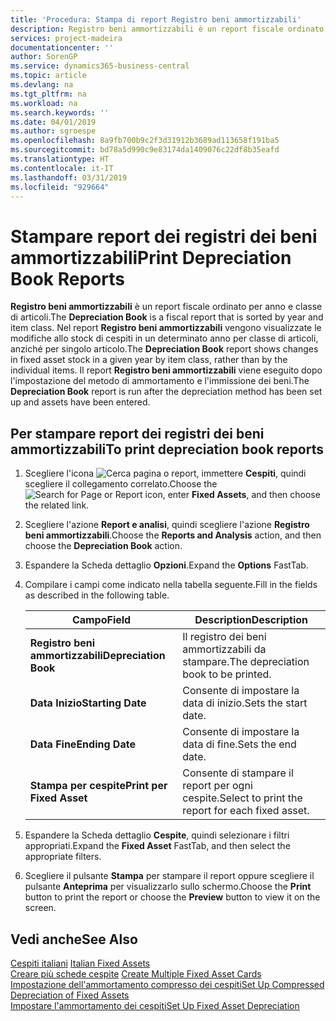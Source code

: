 ```yaml
---
title: 'Procedura: Stampa di report Registro beni ammortizzabili'
description: Registro beni ammortizzabili è un report fiscale ordinato per anno e classe di articoli. Nel report Registro beni ammortizzabili vengono visualizzate le modifiche allo stock di cespiti in un determinato anno per classe di articoli, anziché per singolo articolo. Il report Registro beni ammortizzabili viene eseguito dopo l'impostazione del metodo di ammortamento e l'immissione dei beni.
services: project-madeira
documentationcenter: ''
author: SorenGP
ms.service: dynamics365-business-central
ms.topic: article
ms.devlang: na
ms.tgt_pltfrm: na
ms.workload: na
ms.search.keywords: ''
ms.date: 04/01/2019
ms.author: sgroespe
ms.openlocfilehash: 8a9fb700b9c2f3d31912b3689ad113658f191ba5
ms.sourcegitcommit: bd78a5d990c9e83174da1409076c22df8b35eafd
ms.translationtype: HT
ms.contentlocale: it-IT
ms.lasthandoff: 03/31/2019
ms.locfileid: "929664"
---
```

# <a name="print-depreciation-book-reports"></a><span data-ttu-id="7dfcc-105">Stampare report dei registri dei beni ammortizzabili</span><span class="sxs-lookup"><span data-stu-id="7dfcc-105">Print Depreciation Book Reports</span></span>
<span data-ttu-id="7dfcc-106">**Registro beni ammortizzabili** è un report fiscale ordinato per anno e classe di articoli.</span><span class="sxs-lookup"><span data-stu-id="7dfcc-106">The **Depreciation Book** is a fiscal report that is sorted by year and item class.</span></span> <span data-ttu-id="7dfcc-107">Nel report **Registro beni ammortizzabili** vengono visualizzate le modifiche allo stock di cespiti in un determinato anno per classe di articoli, anziché per singolo articolo.</span><span class="sxs-lookup"><span data-stu-id="7dfcc-107">The **Depreciation Book** report shows changes in fixed asset stock in a given year by item class, rather than by the individual items.</span></span> <span data-ttu-id="7dfcc-108">Il report **Registro beni ammortizzabili** viene eseguito dopo l'impostazione del metodo di ammortamento e l'immissione dei beni.</span><span class="sxs-lookup"><span data-stu-id="7dfcc-108">The **Depreciation Book** report is run after the depreciation method has been set up and assets have been entered.</span></span>  

## <a name="to-print-depreciation-book-reports"></a><span data-ttu-id="7dfcc-109">Per stampare report dei registri dei beni ammortizzabili</span><span class="sxs-lookup"><span data-stu-id="7dfcc-109">To print depreciation book reports</span></span>  

1.  <span data-ttu-id="7dfcc-110">Scegliere l'icona ![Cerca pagina o report](../../media/ui-search/search_small.png "icona Cerca pagina o report"), immettere **Cespiti**, quindi scegliere il collegamento correlato.</span><span class="sxs-lookup"><span data-stu-id="7dfcc-110">Choose the ![Search for Page or Report](../../media/ui-search/search_small.png "Search for Page or Report icon") icon, enter **Fixed Assets**, and then choose the related link.</span></span>  
2.  <span data-ttu-id="7dfcc-111">Scegliere l'azione **Report e analisi**, quindi scegliere l'azione **Registro beni ammortizzabili**.</span><span class="sxs-lookup"><span data-stu-id="7dfcc-111">Choose the **Reports and Analysis** action, and then choose the **Depreciation Book** action.</span></span>  
3.  <span data-ttu-id="7dfcc-112">Espandere la Scheda dettaglio **Opzioni**.</span><span class="sxs-lookup"><span data-stu-id="7dfcc-112">Expand the **Options** FastTab.</span></span>  
4.  <span data-ttu-id="7dfcc-113">Compilare i campi come indicato nella tabella seguente.</span><span class="sxs-lookup"><span data-stu-id="7dfcc-113">Fill in the fields as described in the following table.</span></span>  

    |<span data-ttu-id="7dfcc-114">Campo</span><span class="sxs-lookup"><span data-stu-id="7dfcc-114">Field</span></span>|<span data-ttu-id="7dfcc-115">Description</span><span class="sxs-lookup"><span data-stu-id="7dfcc-115">Description</span></span>|  
    |---------------------------------|---------------------------------------|  
    |<span data-ttu-id="7dfcc-116">**Registro beni ammortizzabili**</span><span class="sxs-lookup"><span data-stu-id="7dfcc-116">**Depreciation Book**</span></span>|<span data-ttu-id="7dfcc-117">Il registro dei beni ammortizzabili da stampare.</span><span class="sxs-lookup"><span data-stu-id="7dfcc-117">The depreciation book to be printed.</span></span>|  
    |<span data-ttu-id="7dfcc-118">**Data Inizio**</span><span class="sxs-lookup"><span data-stu-id="7dfcc-118">**Starting Date**</span></span>|<span data-ttu-id="7dfcc-119">Consente di impostare la data di inizio.</span><span class="sxs-lookup"><span data-stu-id="7dfcc-119">Sets the start date.</span></span>|  
    |<span data-ttu-id="7dfcc-120">**Data Fine**</span><span class="sxs-lookup"><span data-stu-id="7dfcc-120">**Ending Date**</span></span>|<span data-ttu-id="7dfcc-121">Consente di impostare la data di fine.</span><span class="sxs-lookup"><span data-stu-id="7dfcc-121">Sets the end date.</span></span>|  
    |<span data-ttu-id="7dfcc-122">**Stampa per cespite**</span><span class="sxs-lookup"><span data-stu-id="7dfcc-122">**Print per Fixed Asset**</span></span>|<span data-ttu-id="7dfcc-123">Consente di stampare il report per ogni cespite.</span><span class="sxs-lookup"><span data-stu-id="7dfcc-123">Select to print the report for each fixed asset.</span></span>|  

5.  <span data-ttu-id="7dfcc-124">Espandere la Scheda dettaglio **Cespite**, quindi selezionare i filtri appropriati.</span><span class="sxs-lookup"><span data-stu-id="7dfcc-124">Expand the **Fixed Asset** FastTab, and then select the appropriate filters.</span></span>  
6.  <span data-ttu-id="7dfcc-125">Scegliere il pulsante **Stampa** per stampare il report oppure scegliere il pulsante **Anteprima** per visualizzarlo sullo schermo.</span><span class="sxs-lookup"><span data-stu-id="7dfcc-125">Choose the **Print** button to print the report or choose the **Preview** button to view it on the screen.</span></span>  

## <a name="see-also"></a><span data-ttu-id="7dfcc-126">Vedi anche</span><span class="sxs-lookup"><span data-stu-id="7dfcc-126">See Also</span></span>  
 <span data-ttu-id="7dfcc-127">[Cespiti italiani](italian-fixed-assets.md) </span><span class="sxs-lookup"><span data-stu-id="7dfcc-127">[Italian Fixed Assets](italian-fixed-assets.md) </span></span>  
 <span data-ttu-id="7dfcc-128">[Creare più schede cespite](how-to-create-multiple-fixed-asset-cards.md) </span><span class="sxs-lookup"><span data-stu-id="7dfcc-128">[Create Multiple Fixed Asset Cards](how-to-create-multiple-fixed-asset-cards.md) </span></span>  
 [<span data-ttu-id="7dfcc-129">Impostazione dell'ammortamento compresso dei cespiti</span><span class="sxs-lookup"><span data-stu-id="7dfcc-129">Set Up Compressed Depreciation of Fixed Assets</span></span>](how-to-set-up-compressed-depreciation-of-fixed-assets.md)  
 [<span data-ttu-id="7dfcc-130">Impostare l'ammortamento dei cespiti</span><span class="sxs-lookup"><span data-stu-id="7dfcc-130">Set Up Fixed Asset Depreciation</span></span>](../../fa-how-setup-depreciation.md)
